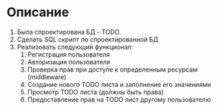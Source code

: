 # Описание

1. Была спроектирована БД - TODO.
2. Сделать SQL скрипт по спроектированной БД
3. Реализовать следующий функционал:
   1. Регистрация пользователя
   2. Авторизация пользователя
   3. Проверка прав при доступе к определенным ресурсам (middleware)
   4. Создание нового TODO листа и заполнение его значениями
   5. Просмотр TODO листа (должны быть права)
   6. Предоставление прав на TODO лист другому пользователю

